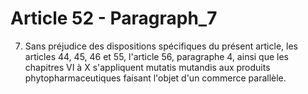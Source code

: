 # Article 52 - Paragraph_7

7. Sans préjudice des dispositions spécifiques du présent article, les articles 44, 45, 46 et 55, l'article 56, paragraphe 4, ainsi que les chapitres VI à X s'appliquent mutatis mutandis aux produits phytopharmaceutiques faisant l'objet d'un commerce parallèle.
